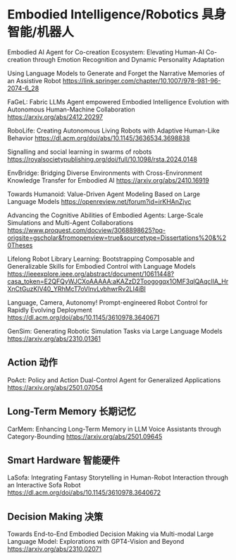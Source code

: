 # Embodied Intelligence/Robotics 具身智能/机器人
Embodied AI Agent for Co-creation Ecosystem: Elevating Human-AI Co-creation through Emotion Recognition and Dynamic Personality Adaptation

Using Language Models to Generate and Forget the Narrative Memories of an Assistive Robot
https://link.springer.com/chapter/10.1007/978-981-96-2074-6_28

FaGeL: Fabric LLMs Agent empowered Embodied Intelligence Evolution with Autonomous Human-Machine Collaboration
https://arxiv.org/abs/2412.20297

RoboLife: Creating Autonomous Living Robots with Adaptive Human-Like Behavior
https://dl.acm.org/doi/abs/10.1145/3636534.3698838

Signalling and social learning in swarms of robots
https://royalsocietypublishing.org/doi/full/10.1098/rsta.2024.0148

EnvBridge: Bridging Diverse Environments with Cross-Environment Knowledge Transfer for Embodied AI
https://arxiv.org/abs/2410.16919

Towards Humanoid: Value-Driven Agent Modeling Based on Large Language Models
https://openreview.net/forum?id=irKHAnZjvc

Advancing the Cognitive Abilities of Embodied Agents: Large-Scale Simulations and Multi-Agent Collaborations
https://www.proquest.com/docview/3068898625?pq-origsite=gscholar&fromopenview=true&sourcetype=Dissertations%20&%20Theses

Lifelong Robot Library Learning: Bootstrapping Composable and Generalizable Skills for Embodied Control with Language Models
https://ieeexplore.ieee.org/abstract/document/10611448?casa_token=E2QFQyWJCXoAAAAA:aKAZzD2Toogogqx1OMF3qlQAqcIlA_HrXnCtGuzKlV40_YRhMcT7oVlnvLvbhwrRv2LI4iBI

Language, Camera, Autonomy! Prompt-engineered Robot Control for Rapidly Evolving Deployment
https://dl.acm.org/doi/abs/10.1145/3610978.3640671

GenSim: Generating Robotic Simulation Tasks via Large Language Models
https://arxiv.org/abs/2310.01361

## Action 动作
PoAct: Policy and Action Dual-Control Agent for Generalized Applications
https://arxiv.org/abs/2501.07054

## Long-Term Memory 长期记忆
CarMem: Enhancing Long-Term Memory in LLM Voice Assistants through Category-Bounding
https://arxiv.org/abs/2501.09645

## Smart Hardware 智能硬件
LaSofa: Integrating Fantasy Storytelling in Human-Robot Interaction through an Interactive Sofa Robot
https://dl.acm.org/doi/abs/10.1145/3610978.3640672

## Decision Making 决策
Towards End-to-End Embodied Decision Making via Multi-modal Large Language Model: Explorations with GPT4-Vision and Beyond
https://arxiv.org/abs/2310.02071
